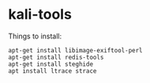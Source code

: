 # kali-tools

Things to install:
```
apt-get install libimage-exiftool-perl
apt-get install redis-tools
apt-get install steghide
apt install ltrace strace
```
